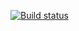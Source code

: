 [![Build status](https://ci.appveyor.com/api/projects/status/a3cy6a8n9w2quaxs?svg=true)](https://ci.appveyor.com/project/juliapolyakova/ajs-matchers)
